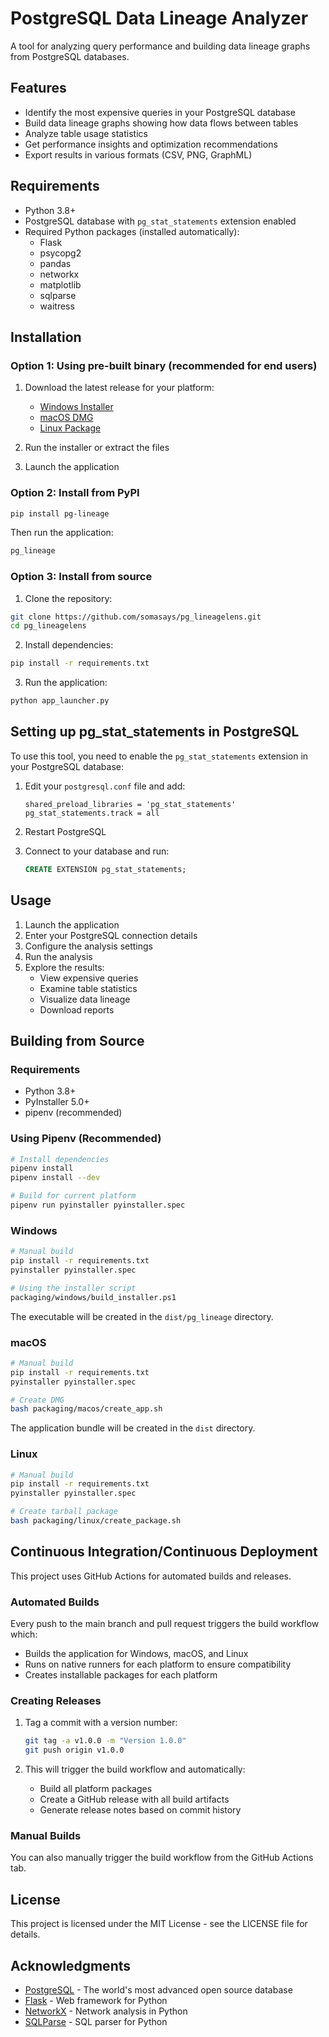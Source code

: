 # PostgreSQL Data Lineage Analyzer

A tool for analyzing query performance and building data lineage graphs from PostgreSQL databases.

## Features

- Identify the most expensive queries in your PostgreSQL database
- Build data lineage graphs showing how data flows between tables
- Analyze table usage statistics
- Get performance insights and optimization recommendations
- Export results in various formats (CSV, PNG, GraphML)

## Requirements

- Python 3.8+
- PostgreSQL database with `pg_stat_statements` extension enabled
- Required Python packages (installed automatically):
  - Flask
  - psycopg2
  - pandas
  - networkx
  - matplotlib
  - sqlparse
  - waitress

## Installation

### Option 1: Using pre-built binary (recommended for end users)

1. Download the latest release for your platform:
   - [Windows Installer](https://github.com/somasays/pg_lineagelens/releases/latest/download/pg_lineage_setup.exe)
   - [macOS DMG](https://github.com/somasays/pg_lineagelens/releases/latest/download/PostgreSQL_Data_Lineage.dmg)
   - [Linux Package](https://github.com/somasays/pg_lineagelens/releases/latest/download/PostgreSQL_Data_Lineage_linux.tar.gz)

2. Run the installer or extract the files

3. Launch the application

### Option 2: Install from PyPI

```bash
pip install pg-lineage
```

Then run the application:

```bash
pg_lineage
```

### Option 3: Install from source

1. Clone the repository:

```bash
git clone https://github.com/somasays/pg_lineagelens.git
cd pg_lineagelens
```

2. Install dependencies:

```bash
pip install -r requirements.txt
```

3. Run the application:

```bash
python app_launcher.py
```

## Setting up pg_stat_statements in PostgreSQL

To use this tool, you need to enable the `pg_stat_statements` extension in your PostgreSQL database:

1. Edit your `postgresql.conf` file and add:
   ```
   shared_preload_libraries = 'pg_stat_statements'
   pg_stat_statements.track = all
   ```

2. Restart PostgreSQL

3. Connect to your database and run:
   ```sql
   CREATE EXTENSION pg_stat_statements;
   ```

## Usage

1. Launch the application
2. Enter your PostgreSQL connection details
3. Configure the analysis settings
4. Run the analysis
5. Explore the results:
   - View expensive queries
   - Examine table statistics
   - Visualize data lineage
   - Download reports

## Building from Source

### Requirements

- Python 3.8+
- PyInstaller 5.0+
- pipenv (recommended)

### Using Pipenv (Recommended)

```bash
# Install dependencies
pipenv install
pipenv install --dev

# Build for current platform
pipenv run pyinstaller pyinstaller.spec
```

### Windows

```bash
# Manual build
pip install -r requirements.txt
pyinstaller pyinstaller.spec

# Using the installer script
packaging/windows/build_installer.ps1
```

The executable will be created in the `dist/pg_lineage` directory.

### macOS

```bash
# Manual build
pip install -r requirements.txt
pyinstaller pyinstaller.spec

# Create DMG
bash packaging/macos/create_app.sh
```

The application bundle will be created in the `dist` directory.

### Linux

```bash
# Manual build
pip install -r requirements.txt
pyinstaller pyinstaller.spec

# Create tarball package
bash packaging/linux/create_package.sh
```

## Continuous Integration/Continuous Deployment

This project uses GitHub Actions for automated builds and releases.

### Automated Builds

Every push to the main branch and pull request triggers the build workflow which:
- Builds the application for Windows, macOS, and Linux
- Runs on native runners for each platform to ensure compatibility
- Creates installable packages for each platform

### Creating Releases

1. Tag a commit with a version number:
   ```bash
   git tag -a v1.0.0 -m "Version 1.0.0"
   git push origin v1.0.0
   ```

2. This will trigger the build workflow and automatically:
   - Build all platform packages
   - Create a GitHub release with all build artifacts
   - Generate release notes based on commit history

### Manual Builds

You can also manually trigger the build workflow from the GitHub Actions tab.

## License

This project is licensed under the MIT License - see the LICENSE file for details.

## Acknowledgments

- [PostgreSQL](https://www.postgresql.org/) - The world's most advanced open source database
- [Flask](https://flask.palletsprojects.com/) - Web framework for Python
- [NetworkX](https://networkx.org/) - Network analysis in Python
- [SQLParse](https://github.com/andialbrecht/sqlparse) - SQL parser for Python